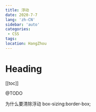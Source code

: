 ```yaml
---
title: 浮动
date: 2020-7-7
lang: 'zh-CN'
sidebar: 'auto'
categories:
 - CSS
tags: 
location: HangZhou
---
```


# Heading
[[toc]]

@TODO

为什么要清除浮动
box-sizing:border-box;